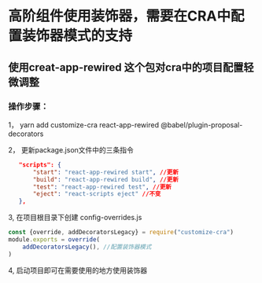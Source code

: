 
# 高阶组件使用装饰器，需要在CRA中配置装饰器模式的支持

## 使用creat-app-rewired 这个包对cra中的项目配置轻微调整

### 操作步骤：
 
 1， yarn add customize-cra react-app-rewired  @babel/plugin-proposal-decorators

 2， 更新package.json文件中的三条指令

 ```json
    "scripts": {
        "start": "react-app-rewired start", //更新
        "build": "react-app-rewired build", //更新
        "test": "react-app-rewired test", //更新
        "eject": "react-scripts eject" //不变
    },
 ```

3, 在项目根目录下创建 config-overrides.js

 ```js
 const {override, addDecoratorsLegacy} = require("customize-cra")
 module.exports = override(
     addDecoratorsLegacy(), //配置装饰器模式
 )
 ```
4, 启动项目即可在需要使用的地方使用装饰器


